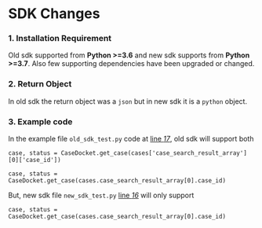# SDK Changes
### 1. Installation Requirement
Old sdk supported from **Python >=3.6** and new sdk supports from **Python >=3.7**. Also few supporting dependencies have been upgraded or changed.
### 2. Return Object
In old sdk the return object was a ```json``` but in new sdk it is a ```python``` object.
### 3. Example code
In the example file ```old_sdk_test.py``` code at [line *17*](https://github.com/snehals-uc/enterprise-api-py-sdk/blob/test/old_sdk_test.py#L17), old sdk will support both
```
case, status = CaseDocket.get_case(cases['case_search_result_array'][0]['case_id'])
```
```
case, status = CaseDocket.get_case(cases.case_search_result_array[0].case_id)
```
But, new sdk file ```new_sdk_test.py``` [line *16*](https://github.com/snehals-uc/enterprise-api-py-sdk/blob/test/new_sdk_test.py#L16) will only support
```
case, status = CaseDocket.get_case(cases.case_search_result_array[0].case_id)
```

